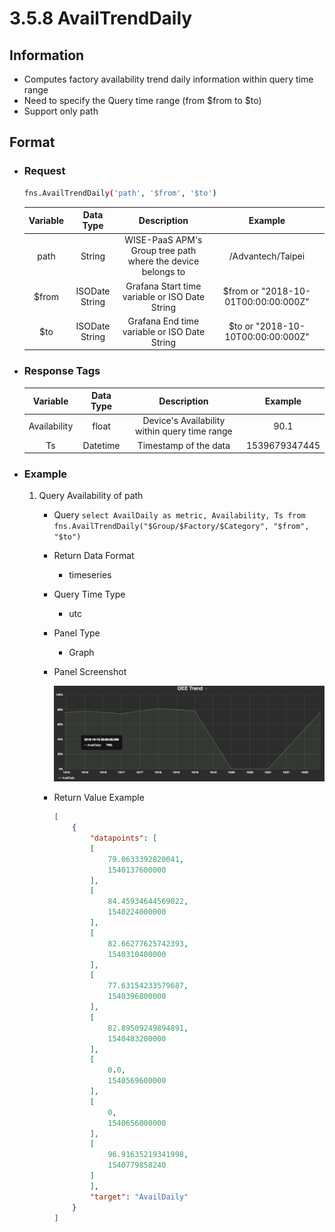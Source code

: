 # 3.5.8 AvailTrendDaily

## Information

* Computes factory availability trend daily information within query time range
* Need to specify the Query time range (from $from to $to)
* Support only path


## Format

* ### Request

  ``` sh
  fns.AvailTrendDaily('path', '$from', '$to')
  ```

  | Variable | Data Type | Description | Example |
  | :---: | :---: | :---: | :---: |
  | path | String | WISE-PaaS APM's Group tree path<br>where the device belongs to | /Advantech/Taipei |
  | $from | ISODate String | Grafana Start time variable or ISO Date String | $from or "2018-10-01T00:00:00:000Z" |
  | $to | ISODate String | Grafana End time variable or ISO Date String | $to or "2018-10-10T00:00:00:000Z" |    
  
* ### Response Tags

    | Variable | Data Type | Description | Example |
    | :---: | :---: | :---: | :---: |
    | Availability | float | Device's Availability within query time range | 90.1 |
    | Ts | Datetime | Timestamp of the data | 1539679347445 |


* ### Example
    1. Query Availability of path
        - Query
        ``` select AvailDaily as metric, Availability, Ts from fns.AvailTrendDaily("$Group/$Factory/$Category", "$from", "$to") ```
        - Return Data Format
            * timeseries
        - Query Time Type
            * utc
        - Panel Type
            * Graph
        - Panel Screenshot

            ![](/images/3.5.8-AvailTrendDaily.png)
        - Return Value Example

            ``` json
            [
                {
                    "datapoints": [
                    [
                        79.0633392820041,
                        1540137600000
                    ],
                    [
                        84.45934644569022,
                        1540224000000
                    ],
                    [
                        82.66277625742393,
                        1540310400000
                    ],
                    [
                        77.63154233579687,
                        1540396800000
                    ],
                    [
                        82.89509249894891,
                        1540483200000
                    ],
                    [
                        0.0,
                        1540569600000
                    ],
                    [
                        0,
                        1540656000000
                    ],
                    [
                        96.91635219341998,
                        1540779858240
                    ]
                    ],
                    "target": "AvailDaily"
                }
            ]
            ```

